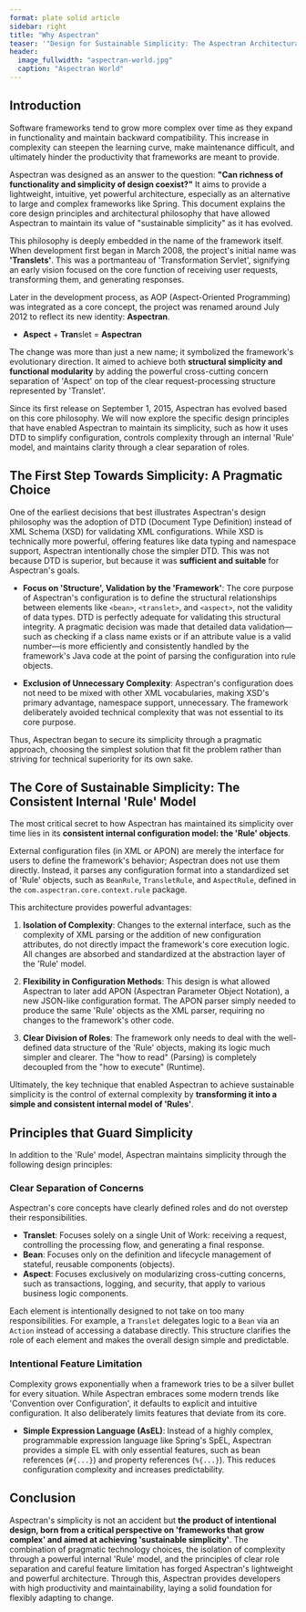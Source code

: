 ```yaml
---
format: plate solid article
sidebar: right
title: "Why Aspectran"
teaser: '"Design for Sustainable Simplicity: The Aspectran Architectural Philosophy"'
header:
  image_fullwidth: "aspectran-world.jpg"
  caption: "Aspectran World"
---
```


## Introduction

Software frameworks tend to grow more complex over time as they expand in functionality and maintain backward compatibility. This increase in complexity can steepen the learning curve, make maintenance difficult, and ultimately hinder the productivity that frameworks are meant to provide.

Aspectran was designed as an answer to the question: **"Can richness of functionality and simplicity of design coexist?"** It aims to provide a lightweight, intuitive, yet powerful architecture, especially as an alternative to large and complex frameworks like Spring. This document explains the core design principles and architectural philosophy that have allowed Aspectran to maintain its value of "sustainable simplicity" as it has evolved.

This philosophy is deeply embedded in the name of the framework itself. When development first began in March 2008, the project's initial name was **'Translets'**. This was a portmanteau of 'Transformation Servlet', signifying an early vision focused on the core function of receiving user requests, transforming them, and generating responses.

Later in the development process, as AOP (Aspect-Oriented Programming) was integrated as a core concept, the project was renamed around July 2012 to reflect its new identity: **Aspectran**.

-   **Aspect** + **Tran**slet = **Aspectran**

The change was more than just a new name; it symbolized the framework's evolutionary direction. It aimed to achieve both **structural simplicity and functional modularity** by adding the powerful cross-cutting concern separation of 'Aspect' on top of the clear request-processing structure represented by 'Translet'.

Since its first release on September 1, 2015, Aspectran has evolved based on this core philosophy. We will now explore the specific design principles that have enabled Aspectran to maintain its simplicity, such as how it uses DTD to simplify configuration, controls complexity through an internal 'Rule' model, and maintains clarity through a clear separation of roles.

## The First Step Towards Simplicity: A Pragmatic Choice

One of the earliest decisions that best illustrates Aspectran's design philosophy was the adoption of DTD (Document Type Definition) instead of XML Schema (XSD) for validating XML configurations. While XSD is technically more powerful, offering features like data typing and namespace support, Aspectran intentionally chose the simpler DTD. This was not because DTD is superior, but because it was **sufficient and suitable** for Aspectran's goals.

-   **Focus on 'Structure', Validation by the 'Framework'**: The core purpose of Aspectran's configuration is to define the structural relationships between elements like `<bean>`, `<translet>`, and `<aspect>`, not the validity of data types. DTD is perfectly adequate for validating this structural integrity. A pragmatic decision was made that detailed data validation—such as checking if a class name exists or if an attribute value is a valid number—is more efficiently and consistently handled by the framework's Java code at the point of parsing the configuration into rule objects.

-   **Exclusion of Unnecessary Complexity**: Aspectran's configuration does not need to be mixed with other XML vocabularies, making XSD's primary advantage, namespace support, unnecessary. The framework deliberately avoided technical complexity that was not essential to its core purpose.

Thus, Aspectran began to secure its simplicity through a pragmatic approach, choosing the simplest solution that fit the problem rather than striving for technical superiority for its own sake.

## The Core of Sustainable Simplicity: The Consistent Internal 'Rule' Model

The most critical secret to how Aspectran has maintained its simplicity over time lies in its **consistent internal configuration model: the 'Rule' objects**.

External configuration files (in XML or APON) are merely the interface for users to define the framework's behavior; Aspectran does not use them directly. Instead, it parses any configuration format into a standardized set of 'Rule' objects, such as `BeanRule`, `TransletRule`, and `AspectRule`, defined in the `com.aspectran.core.context.rule` package.

This architecture provides powerful advantages:

1.  **Isolation of Complexity**: Changes to the external interface, such as the complexity of XML parsing or the addition of new configuration attributes, do not directly impact the framework's core execution logic. All changes are absorbed and standardized at the abstraction layer of the 'Rule' model.

2.  **Flexibility in Configuration Methods**: This design is what allowed Aspectran to later add APON (Aspectran Parameter Object Notation), a new JSON-like configuration format. The APON parser simply needed to produce the same 'Rule' objects as the XML parser, requiring no changes to the framework's other code.

3.  **Clear Division of Roles**: The framework only needs to deal with the well-defined data structure of the 'Rule' objects, making its logic much simpler and clearer. The "how to read" (Parsing) is completely decoupled from the "how to execute" (Runtime).

Ultimately, the key technique that enabled Aspectran to achieve sustainable simplicity is the control of external complexity by **transforming it into a simple and consistent internal model of 'Rules'**.

## Principles that Guard Simplicity

In addition to the 'Rule' model, Aspectran maintains simplicity through the following design principles:

### Clear Separation of Concerns

Aspectran's core concepts have clearly defined roles and do not overstep their responsibilities.

-   **Translet**: Focuses solely on a single Unit of Work: receiving a request, controlling the processing flow, and generating a final response.
-   **Bean**: Focuses only on the definition and lifecycle management of stateful, reusable components (objects).
-   **Aspect**: Focuses exclusively on modularizing cross-cutting concerns, such as transactions, logging, and security, that apply to various business logic components.

Each element is intentionally designed to not take on too many responsibilities. For example, a `Translet` delegates logic to a `Bean` via an `Action` instead of accessing a database directly. This structure clarifies the role of each element and makes the overall design simple and predictable.

### Intentional Feature Limitation

Complexity grows exponentially when a framework tries to be a silver bullet for every situation. While Aspectran embraces some modern trends like 'Convention over Configuration', it defaults to explicit and intuitive configuration. It also deliberately limits features that deviate from its core.

-   **Simple Expression Language (AsEL)**: Instead of a highly complex, programmable expression language like Spring's SpEL, Aspectran provides a simple EL with only essential features, such as bean references (`#{...}`) and property references (`%{...}`). This reduces configuration complexity and increases predictability.

## Conclusion

Aspectran's simplicity is not an accident but **the product of intentional design, born from a critical perspective on 'frameworks that grow complex' and aimed at achieving 'sustainable simplicity'**. The combination of pragmatic technology choices, the isolation of complexity through a powerful internal 'Rule' model, and the principles of clear role separation and careful feature limitation has forged Aspectran's lightweight and powerful architecture. Through this, Aspectran provides developers with high productivity and maintainability, laying a solid foundation for flexibly adapting to change.
